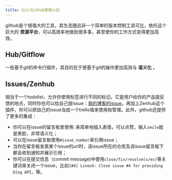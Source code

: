 ```yaml
---
title: Git/Github使用小记
---
```



github是个很强大的工具，其生态圈远非一个简单的版本控制工具可比，依托这个巨大的 **资源平台**，可以高效率地做到很多事，甚至使你的工作方式变得更加高效。

## Hub/Gitflow
一些基于git的命令行插件，其目的在于使基于git的操作更加高效与 **语义化** 。

## Issues/Zenhub
相当于一个todolist，允许你使用标签进行不同的标记。它是用户给你的产品提反馈的地点，同时你也可以给自己提issue：[我的博客的issue](https://github.com/linesh-simplicity/linesh-simplicity.github.io/issues)。再加上Zenhub这个插件，你可以把自己的issue当成一个trello墙来使用和管理。此外，github还提供了更多的集成：

* 你可以在issue的留言板里使用`:`来简单地插入表情，可以点赞，输入`smile`就是笑脸，非常语义化；
* 可以在issue留言板使用`#issue_number`来引用issue；
* 当你在留言板发表某个issue的url时，该issue所在的仓库及该issue留言板下都会收到通知并展示引用；
* 你可以在提交信息（commit message)中使用`close/fix/resolve(s/es)`等关键词来关闭一个issue，比如`[#4] Linesh: Close issue #4 for providing blog API`，等。

